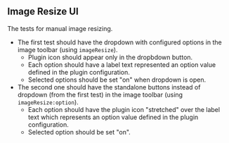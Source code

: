 ## Image Resize UI

The tests for manual image resizing.
- The first test should have the dropdown with configured options in the image toolbar (using `imageResize`).
	- Plugin icon should appear only in the dropbdown button.
	- Each option should have a label text represented an option value defined in the plugin configuration.
	- Selected options should be set "on" when dropdown is open.
- The second one should have the standalone buttons instead of dropdown (from the first test) in the image toolbar (using
`imageResize:option`).
	- Each option should have the plugin icon "stretched" over the label text which represents an option value defined in the plugin configuration.
	- Selected option should be set "on".
